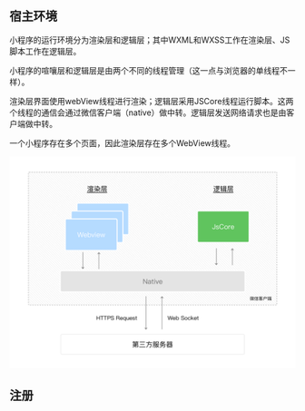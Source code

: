 ## 宿主环境

小程序的运行环境分为渲染层和逻辑层；其中WXML和WXSS工作在渲染层、JS脚本工作在逻辑层。

小程序的喧嚷层和逻辑层是由两个不同的线程管理（这一点与浏览器的单线程不一样）。

渲染层界面使用webView线程进行渲染；逻辑层采用JSCore线程运行脚本。这两个线程的通信会通过微信客户端（native）做中转。逻辑层发送网络请求也是由客户端做中转。

一个小程序存在多个页面，因此渲染层存在多个WebView线程。

![](../images/wx-mini-project/小程序通信.png)

## 注册


